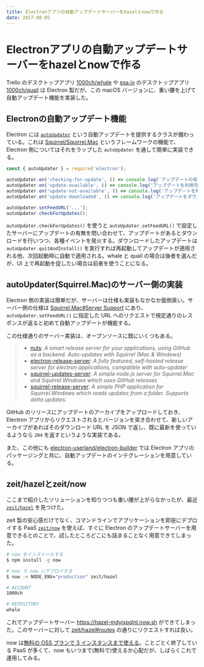 ```yaml
---
title: Electronアプリの自動アップデートサーバーをhazelとnowで作る
date: 2017-08-05
---
```


# Electronアプリの自動アップデートサーバーをhazelとnowで作る

Trello のデスクトップアプリ [1000ch/whale](https://github.com/1000ch/whale) や [esa.io](https://esa.io/) のデスクトップアプリ [1000ch/quail](https://github.com/1000ch/quail) は Electron 製だが、この macOS バージョンに、重い腰を上げて自動アップデート機能を実装した。

## Electronの自動アップデート機能

Electron には [`autoUpdater`](https://electron.atom.io/docs/api/auto-updater/) という自動アップデートを提供するクラスが備わっている。これは [Squirrel/Squirrel.Mac](https://github.com/Squirrel/Squirrel.Mac) というフレームワークの機能で、Electron 側についてはそれをラップした `autoUpdater` を通して簡単に実装できる。

```javascript
const { autoUpdater } = require('electron');

autoUpdater.on('checking-for-update', () => console.log('アップデートの有無をチェック中'));
autoUpdater.on('update-available', () => console.log('アップデートを利用可能'));
autoUpdater.on('update-not-available', () => console.log('アップデートを利用不可能'));
autoUpdater.on('update-downloaded', () => console.log('アップデートをダウンロード済'));

autoUpdater.setFeedURL('...');
autoUpdater.checkForUpdates();
```

`autoUpdater.checkForUpdates()` を使うと `autoUpdater.setFeedURL()` で設定したサーバーにアップデートの有無を問い合わせて、アップデートがあるとダウンロードを行いつつ、各種イベントを発火する。ダウンロードしたアップデートは `autoUpdater.quitAndInstall()` を実行すれば再起動してアップデートが適用される他、次回起動時に自動で適用される。whale と quail の場合は後者を選んだが、UI 上で再起動を促したい場合は前者を使うことになる。

## autoUpdater(Squirrel.Mac)のサーバー側の実装

Electron 側の実装は簡単だが、サーバーは仕様も実装もなかなか面倒臭い。サーバー側の仕様は [Squirrel.Mac#Server Support](https://github.com/Squirrel/Squirrel.Mac#server-support) にあり、`autoUpdater.setFeedURL()` に指定した URL へのリクエストで規定通りのレスポンスが返ると初めて自動アップデートが機能する。

この仕様通りのサーバー実装は、オープンソースに既にいくつもある。

> - [nuts](https://github.com/GitbookIO/nuts): *A smart release server for your applications, using GitHub as a backend. Auto-updates with Squirrel (Mac & Windows)*
>- [electron-release-server](https://github.com/ArekSredzki/electron-release-server): *A fully featured, self-hosted release server for electron applications, compatible with auto-updater*
>- [squirrel-updates-server](https://github.com/Aluxian/squirrel-updates-server): *A simple node.js server for Squirrel.Mac and Squirrel.Windows which uses GitHub releases*
> - [squirrel-release-server](https://github.com/Arcath/squirrel-release-server): *A simple PHP application for Squirrel.Windows which reads updates from a folder. Supports delta updates.*

GitHub のリリースにアップデートのアーカイブをアップロードしておき、Electron アプリからリクエストされるとバージョンを突き合わせて、新しいアーカイブがあればそのダウンロード URL を JSON で返し、既に最新を使っているようなら `204` を返すというような実装である。

また、この他にも [electron-userland/electron-builder](https://github.com/electron-userland/electron-builder) では Electron アプリのパッケージングと共に、自動アップデートのインテグレーションを用意している。

## zeit/hazelとzeit/now

ここまで紹介したソリューションを知りつつも重い腰が上がらなかったが、最近 [`zeit/hazel`](https://github.com/zeit/hazel) を見つけた。

zeit 製の安心感だけでなく、コマンドラインでアプリケーションを即座にデプロイする PaaS  [`zeit/now`](https://github.com/zeit/now) を使えば、すぐに Electron のアップデートサーバーを用意できるとのことで、試したところどこにも詰まることなく用意できてしまった。

```bash
# now をインストールする
$ npm install -g now

# now で now にデプロイする
$ now -e NODE_ENV="production" zeit/hazel

# ACCOUNT
1000ch

# REPOSITORY
whale
```

これでアップデートサーバー https://hazel-mdyjxpqlnl.now.sh ができてしまった。このサーバーに対して [zeit/hazel#routes](https://github.com/zeit/hazel#routes) の通りにリクエストすれば良い。

now は[無料の OSS プランで 3 インスタンスまで使える](https://zeit.co/account/plan)。ことごとく終了している PaaS が多くて、now もいつまで(無料で)使えるか心配だが、しばらくこれで運用してみる。
